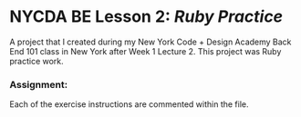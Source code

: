 # NYCDA BE Lesson 2: <i>Ruby Practice</i>
A project that I created during my New York Code + Design Academy Back End 101 class in New York after Week 1 Lecture 2. This project was Ruby practice work.

### Assignment:
Each of the exercise instructions are commented within the file.
